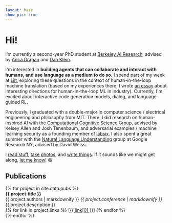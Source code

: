 ```yaml
---
layout: base
show_pic: true
---
```

# Hi!

I’m currently a second-year PhD student at [Berkeley AI Research](https://bair.berkeley.edu/), advised by [Anca Dragan](http://people.eecs.berkeley.edu/~anca/) and [Dan Klein](https://people.eecs.berkeley.edu/~klein/).

I'm interested in **building agents that can collaborate and interact with humans, and use language as a medium to do so.** I spend part of my week at [Lilt](https://lilt.com/research), exploring these questions in the context of human-in-the-loop machine translation (based on my experiences there, I wrote [an essay](/2020/06/08/rethinking-human-ai-interaction/) about interesting directions for human-in-the-loop ML in industry). Currently, I'm excited about interactive code generation models, dialog, and language-guided RL. 

Previously, I graduated with a double-major in computer science / electrical engineering and philosophy from MIT. There, I did research on human-inspired AI with the [Computational Cognitive Science Group](http://cocosci.mit.edu/), advised by Kelsey Allen and Josh Tenenbaum, and adversarial examples / machine learning security as a founding member of [labsix](http://labsix.org/). I also spent a great summer with the [Natural Language Understanding](https://research.google/teams/language/) group at Google Research NY, advised by David Weiss.

I [read stuff](/reads), [take photos](/photo), and [write things](/blog). If it sounds like we might get along, [let me know](mailto:jessy_lin@berkeley.edu)! 😄

## Publications

<div id="html" markdown="0">
{% for project in site.data.pubs %}
<div class="pub">
  <div class="pub-title"><b>{{ project.title }}</b></div>
  {{ project.authors | markdownify }}
  <i>{{ project.conference | markdownify }}</i>
  <div class="pub-description">{{ project.description }}</div>
  {% for link in project.links %}
    [<a href="{{ link[1] }}">{{ link[0] }}</a>]
  {% endfor %}
</div>
{% endfor %}
</div>
